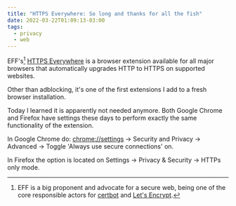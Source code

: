 ```yaml
---
title: "HTTPS Everywhere: So long and thanks for all the fish"
date: 2022-03-22T01:09:13-03:00
tags:
  - privacy
  - web
---
```


EFF's[^1] [HTTPS Everywhere](https://chrome.google.com/webstore/detail/https-everywhere/gcbommkclmclpchllfjekcdonpmejbdp) is a browser extension available for all major browsers that automatically upgrades HTTP to HTTPS on supported websites.

<!--more-->

Other than adblocking, it's one of the first extensions I add to a fresh browser installation.

Today I learned it is apparently not needed anymore. Both Google Chrome and Firefox have settings these days to perform exactly the same functionality of the extension.

In Google Chrome do: [chrome://settings](chrome://settings) -> Security and Privacy -> Advanced -> Toggle 'Always use secure connections' on.

In Firefox the option is located on Settings -> Privacy & Security -> HTTPs only mode.

[^1]: EFF is a big proponent and advocate for a secure web, being one of the core responsible actors for [certbot](http://certbot.eff.org) and [Let's Encrypt](https://letsencrypt.org).

